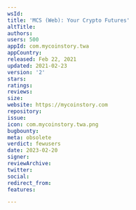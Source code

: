 ```yaml
---
wsId: 
title: 'MCS (Web): Your Crypto Futures'
altTitle: 
authors: 
users: 500
appId: com.mycoinstory.twa
appCountry: 
released: Feb 22, 2021
updated: 2021-02-23
version: '2'
stars: 
ratings: 
reviews: 
size: 
website: https://mycoinstory.com
repository: 
issue: 
icon: com.mycoinstory.twa.png
bugbounty: 
meta: obsolete
verdict: fewusers
date: 2023-02-20
signer: 
reviewArchive: 
twitter: 
social: 
redirect_from: 
features: 

---
```


